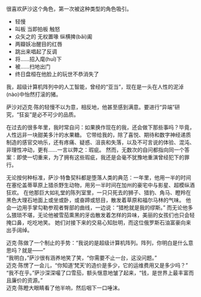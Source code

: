 很喜欢萨沙这个角色，第一次被这种类型的角色吸引。

+ 轻慢 
+ 叫板 当即拍板 触怒  
+ 众矢之的 无权置喙 纵横捭(bǎi)阖
+ 两瓣妖冶醒目的红唇  
+ 跳出来唱起了反调  
+ 将……招入麾(huī)下  
+ 被……扫地出门  
+ 终日盘桓在他脸上的玩世不恭消失了

我，超级计算机阵列中的人工智能，曾经的“亚当”，现在是一头在人性的泥淖(nào)中怡然打滚的猪。

萨沙对迈克·陈的轻慢不以为意，相反地，他甚至感到满意。要进行“异端”研究，“狂妄”是必不可少的品质。


在过去的很多年里，我时常自问：如果换作现在的我，还会做下那些事吗？毕竟，人性远非一块甜美多汁的水果糖。
它带给我的，除了喜悦、期待和数字神经递质制造的感官交响乐，还有疼痛、疑惑、沮丧和失落，以及不可言说的体验、混沌、非理性冲动，更有……一言以弊之：瑕疵。
然而，无数次的自问都指向同一个答案：即使一切重来，为了拥有这些瑕疵，我还是会毫不犹豫地重演曾经犯下的罪行。


无论按何种标准，萨沙·特鲁契科都是堕落人类的典范：一年里，他用一半的时间在塞伦盖蒂草原上猎杀野生动物，用另一半时间在加州的豪宅中与影星、超模纵酒狂欢。
在他那巨大如礼堂的陈列室里，一只只死去的狮子、猎豹、角马、瞪羚在黑色大理石地面上或坐或卧，或奋蹄或怒目，散发着草原和福尔马林的气味。
他会一边用手掌勾勒参观者臀部的曲线，一边说：“猎枪就是我的缪斯。”
而无论他多么猥琐不堪，无论他被雪茄熏黑的牙齿散发着怎样的异味，美丽的女孩们也只会轻掩口鼻，吃吃地笑。
她们对接下来的交易心知肚明，而这位俄罗斯石油富豪向来出手阔绰。


迈克·陈做了一个制止的手势：“我说的是超级计算机阵列。阵列，你明白是什么意思吗？就是——”  
“我明白，”萨沙很有涵养地笑了笑，“你需要不止一台，这没问题。”  
迈克·陈愣了一会儿，“你知道‘梵天’的造价是多少，它的运维费用又是多少吗？”  
“我不在乎。”萨沙深深嘬了口雪茄，额头惬意地皱了起来，“钱，是世界上最丰富而且廉价的资源。”  
迈克·陈瞪大眼睛看了他半响，然后咽下一口唾沫。  
